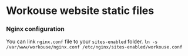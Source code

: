 # Workouse website static files

### Nginx configuration

You can link `nginx.conf` file to your `sites-enabled` folder.
`ln -s  /var/www/workouse/nginx.conf /etc/nginx/sites-enabled/workouse.conf`
